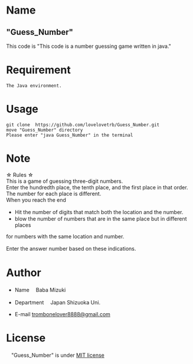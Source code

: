 # Name
 
## "Guess_Number"
This code is "This code is a number guessing game written in java."
 
# Requirement
 ```
The Java environment.
 ```
 
# Usage
 
```
git clone  https://github.com/lovelovetrb/Guess_Number.git
move "Guess_Number" directory
Please enter "java Guess_Number" in the terminal
```
 
# Note
 
☆ Rules ☆  
This is a game of guessing three-digit numbers.  
Enter the hundredth place, the tenth place, and the first place in that order.  
The number for each place is different.  
When you reach the end  
  
* Hit the number of digits that match both the location and the number.　  
* blow the number of numbers that are in the same place but in different places 
  
for numbers with the same location and number.  
  
Enter the answer number based on these indications.　　  
  
# Author
 
* Name
　Baba Mizuki

* Department
　Japan Shizuoka Uni.

* E-mail
  trombonelover8888@gmail.com

# License

　"Guess_Number" is under [MIT license](https://en.wikipedia.org/wiki/MIT_License)
